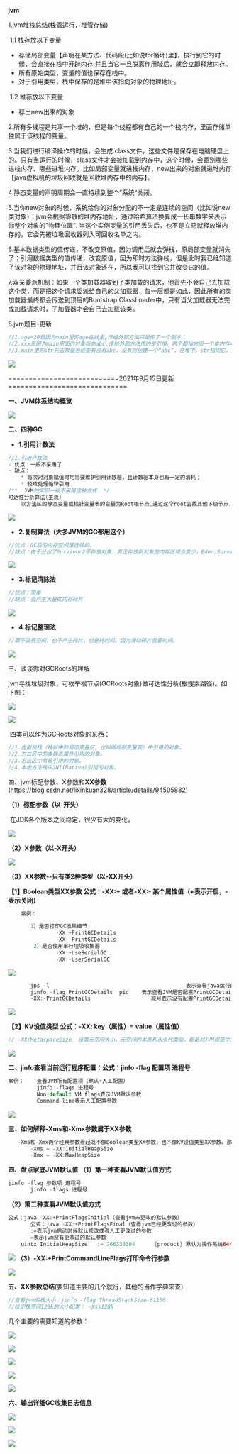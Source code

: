 **jvm**

1.jvm堆栈总结(栈管运行，堆管存储)

​	1.1 栈存放以下变量

- 存储局部变量【声明在某方法、代码段(比如说for循环)里】，执行到它的时候，会直接在栈中开辟内存,并且当它一旦脱离作用域后，就会立即释放内存。
- 所有原始类型，变量的值也保存在栈中。
- 对于引用类型，栈中保存的是堆中该指向对象的物理地址。



​	1.2 堆存放以下变量

- 存出new出来的对象



2.所有多线程是共享一个堆的，但是每个线程都有自己的一个栈内存，里面存储单独属于该线程的变量。

3.当我们进行编译操作的时候，会生成.class文件，这些文件是保存在电脑硬盘上的。只有当运行的时候，class文件才会被加载到内存中，这个时候，会甄别哪些进栈内存、哪些进堆内存。比如局部变量就进栈内存，new出来的对象就进堆内存【java虚拟机的垃圾回收就是回收堆内存中的内存】。

4.静态变量的声明周期会一直持续到整个”系统“关闭。

5.当你new对象的时候，系统给你的对象分配的不一定是连续的空间（比如说new类对象）；jvm会根据零散的堆内存地址，通过哈希算法换算成一长串数字来表示你整个对象的"物理位置".   当这个实例变量的引用丢失后，也不是立马就释放堆内存的，它会先被垃圾回收器列入可回收名单之内。

6.基本数据类型的值传递，不改变原值，因为调用后就会弹栈，原局部变量就消失了；引用数据类型的值传递，改变原值，因为即时方法弹栈，但是此时我已经知道了该对象的物理地址，并且该对象还在，所以我可以找到它并改变它的值。

7.双亲委派机制：如果一个类加载器收到了类加载的请求，他首先不会自己去加载这个类，而是把这个请求委派给自己的父加载器，每一层都是如此，因此所有的类加载器最终都会传送到顶层的Bootstrap ClassLoader中，只有当父加载器无法完成加载请求时，子加载器才会自己去加载该类。

8.jvm题目-更新

```java
//1.age=20是因为main里的age在栈里,传给外部方法只是传了一个副本；
//2.xxx是因为main里面的对象指向abc,传给外部方法传的是引用，两个都指向同一个堆内存地址“abc”,且外部方法将其改为xxx了，因为两个引用指向的是同一个地址，所以main里面的person对象指向地址的值也为xxx了;
//3.main里的str先去常量池检查有没有abc，没有则创建一个“abc”，在堆中。str指向它，这时候把str引用作为参数传给外部方法，外部方法的引用也指向abc，但是方法内部又检查或创建了一个“xxx”,并且此时外部方法的引用str指向xxx，但是main内部的str引用还是指向abc不变的.
```

![](./images/21.jpg)



===========================2021年9月15日更新=============================

**一、JVM体系结构概览**

![](./images/1/75.jpg)

**二、四种GC**

- **1.引用计数法**

```java
//1.引用计数法
- 优点：一般不采用了
- 缺点：
    * 每次对对象赋值时均需要维护引用计数器，且计数器本身也有一定的消耗；
    * 较难处理循环引用；
/**  JVM的实现一般不采用这种方式  */
可达性分析算法(主流)
	以方法区的静态变量或栈针变量表的变量为Root根节点,通过这个root去找其他下级节点，无法到达的对象在GC中会被清理。
```

![](./images/1/76.jpg)



- **2.复制算法（大多JVM的GC都用这个）**

```java
//优点：GC后的内存空间是连续的。
//缺点：由于分出了Survivor2不存放对象，真正存放新对象的内存区域会变少，Eden:Survivor1:Survivor2比例为8:1:1，少了10%的可用内存。
```

![](./images/1/77.jpg)



- **3.标记清除法**

```java
//优点：简单
//缺点：会产生大量的内存碎片
```

![](./images/1/78.jpg)



- **4.标记整理法**

```java
//既不浪费空间，也不产生碎片，但是耗时间。因为滑动碎片需要时间。
```

![](./images/1/79.jpg)

三、谈谈你对GCRoots的理解

​	jvm寻找垃圾对象，可枚举根节点(GCRoots对象)做可达性分析(根搜索路径)。如下图：

![](./images/1/80.jpg)

![](./images/1/81.jpg)

​	四类可以作为GCRoots对象的东西：

```java
//1.虚拟机栈（栈帧中的局部变量区，也叫做局部变量表）中引用的对象。
//2.方法区中的类静态属性引用的对象。
//3.方法区中常量引用的对象。
//4.本地方法栈中JNI(Native)引用的对象。
```

四、jvm标配参数、X参数和**XX参数**(https://blog.csdn.net/lixinkuan328/article/details/94505882)

**（1）标配参数（以-开头）**

​	 在JDK各个版本之间稳定，很少有大的变化。

![](./images/1/82.jpg)

**（2）X参数（以-X开头）**

![](./images/1/83.jpg)

**（3）XX参数--只有类2种类型（以-XX开头）**

**【1】Boolean类型XX参数    公式：-XX:+ 或者-XX:- 某个属性值（+表示开启，-表示关闭）**

```java
    案例：

       1）是否打印GC收集细节
               -XX:+PrintGCDetails
               -XX:-PrintGCDetails
        2）是否使用串行垃圾收集器
               -XX:+UseSerialGC
               -XX:-UserSerialGC    
```

![](./images/1/84.jpg)

```java
       jps -l                                           表示查看java运行的进程号
       jinfo -flag PrintGCDetails  pid    表示查看JVM是否配置PrintGCDetails参数
       -XX:-PrintGCDetails                   减号表示没有配置PrintGCDetails参数
```

![](./images/1/85.jpg)

**【2】KV设值类型  公式：-XX: key（属性）= value（属性值）**

```java
// -XX:MetaspaceSize  设置元空间大小。元空间的本质和永久代类似，都是对JVM规范中方法区的实现。不过元空间与永久代之间最大的区别在于：元空间并不在虚拟机中，而是使用本地内存。因此，在默认情况下，元空间的大小仅受本地内存限制。（元空间默认情况下只用了20.8M左右）
```

![](./images/1/86.jpg)

**二、jinfo查看当前运行程序配置：公式：jinfo -flag 配置项 进程号**

```java
案例：    查看JVM所有配置项（默认+人工配置）
         jinfo -flags 进程号
         Non-default VM flags表示JVM默认参数
         Command line表示人工配置参数
```

![](./images/1/87.jpg)

**三、如何解释-Xms和-Xmx参数属于XX参数**

```java
   -Xms和-Xmx两个经典参数看起既不像Boolean类型XX参数，也不像KV设值类型XX参数。那为什么-Xms和-Xmx又属于XX参数？
       -Xms = -XX:InitialHeapSize
       -Xmx = -XX:MaxHeapSize 
```

**四、盘点家底JVM默认值**
**（1）第一种查看JVM默认值方式**    

```java
jinfo -flag 参数项 进程号
       jinfo -flags 进程号
```

**（2）第二种查看JVM默认值方式**    

```java
公式：java -XX:+PrintFlagsInitial（查看jvm未更改的默认参数）
       公式：java -XX:+PrintFlagsFinal（查看jvm已经更改过的参数）
       :=表示jvm启动时候默认修改或者人工更改过的参数
       =表示jvm没有更改过的默认参数
    uintx InitialHeapSize   := 266338304      {product} 默认为操作系统64/1内存（我本机内存为16G）
```

 ![](./images/1/88.jpg)
**（3）-XX:+PrintCommandLineFlags打印命令行参数**

![](./images/1/89.jpg)

**五、XX参数总结**(要知道主要的几个就行，其他的当作字典来查)

```java
//查看jvm的栈大小：jinfo -flag ThreadStackSize 61156			
//给定栈空间128k的大小配置： -Xss128k    
```

几个主要的需要知道的参数：

![](./images/1/94.jpg)



![](./images/1/90.jpg)

![](./images/1/91.jpg)

![](./images/1/92.jpg)

![](./images/1/93.jpg)



**六、输出详细GC收集日志信息**

![](./images/1/96.jpg)

![](./images/1/97.jpg)

![](./images/1/95.jpg)











